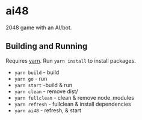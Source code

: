 # ai48

2048 game with an AI/bot.

## Building and Running
Requires [yarn](https://yarnpkg.com). Run `yarn install` to install packages.

 - `yarn build` - build
 - `yarn go` - run
 - `yarn start` -build & run
 - `yarn clean` - remove dist/
 - `yarn fullclean` - clean & remove node_modules
 - `yarn refresh` - fullclean & install dependencies
 - `yarn ai48` - refresh, & start
